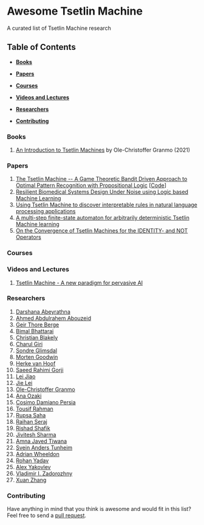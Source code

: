 # Awesome Tsetlin Machine
A curated list of Tsetlin Machine research

## Table of Contents

* **[Books](#Books)**

* **[Papers](#Papers)**  

* **[Courses](#Courses)**  

* **[Videos and Lectures](#Videos-and-lectures)**  

* **[Researchers](#Researchers)**  

* **[Contributing](#Contributing)** 

### Books
1. [An Introduction to Tsetlin Machines](https://tsetlinmachine.org/) by Ole-Christoffer Granmo (2021)

### Papers
1. [The Tsetlin Machine -- A Game Theoretic Bandit Driven Approach to Optimal Pattern Recognition with Propositional Logic](https://arxiv.org/abs/1804.01508) [[Code](https://github.com/cair/TsetlinMachine)]
2. [Resilient Biomedical Systems Design Under Noise using Logic based Machine Learning](https://www.frontiersin.org/articles/10.3389/fcteg.2021.778118)
3. [Using Tsetlin Machine to discover interpretable rules in natural language processing applications](https://onlinelibrary.wiley.com/doi/full/10.1111/exsy.12873)
4. [A multi-step finite-state automaton for arbitrarily deterministic Tsetlin Machine learning](https://onlinelibrary.wiley.com/doi/10.1111/exsy.12836)
5. [On the Convergence of Tsetlin Machines for the IDENTITY- and NOT Operators](https://ieeexplore.ieee.org/document/9445039)

### Courses

### Videos and Lectures
1. [Tsetlin Machine - A new paradigm for pervasive AI](https://www.youtube.com/watch?v=TaspuovmSR8)

### Researchers
1. [Darshana Abeyrathna](https://cair.uia.no/people/darshana-abeyrathna/)
2. [Ahmed Abdulrahem Abouzeid](https://cair.uia.no/people/ahmed-abdulrahem-abouzeid/)
3. [Geir Thore Berge](https://cair.uia.no/people/geir-thore-berge/)
4. [Bimal Bhattarai](https://cair.uia.no/people/bimal-bhattarai/)
6. [Christian Blakely](https://cair.uia.no/people/christian-d-blakely/)
7. [Charul Giri](https://www.uia.no/kk/profil/charug18)
8. [Sondre Glimsdal](https://cair.uia.no/people/sondre-glimsdal)
9. [Morten Goodwin](https://cair.uia.no/people/morten-goodwin)
10. [Herke van Hoof](https://staff.fnwi.uva.nl/h.c.vanhoof/homepage/)
11. [Saeed Rahimi Gorji](https://cair.uia.no/people/saeed-rahimi-gorji/)
12. [Lei Jiao](https://cair.uia.no/people/lei-jiao/)
13. [Jie Lei](https://twitter.com/that_jielei)
14. [Ole-Christoffer Granmo](https://cair.uia.no/people/ole-christoffer-granmo/)
15. [Ana Ozaki](https://cair.uia.no/people/ana-ozaki/)
16. [Cosimo Damiano Persia](https://www.uib.no/en/persons/Cosimo.Damiano.Persia)
17. [Tousif Rahman](https://www.linkedin.com/in/sheikh-tousif-rahman-55b38413a/?originalSubdomain=uk)
18. [Rupsa Saha](https://cair.uia.no/people/rupsa-saha/)
19. [Raihan Seraj](https://mila.quebec/en/person/raihan-seraj/)
20. [Rishad Shafik](https://www.ncl.ac.uk/engineering/staff/profile/rishadshafik.html)
21. [Jivitesh Sharma](https://cair.uia.no/people/jivitesh-sharma)
22. [Amna Javed Tiwana](https://www.researchgate.net/profile/Amna-Tiwana)
23. [Svein Anders Tunheim](https://cair.uia.no/people/svein-anders-tunheim/)
24. [Adrian Wheeldon](https://www.linkedin.com/in/adrian-wheeldon/?originalSubdomain=uk)
25. [Rohan Yadav](https://cair.uia.no/people/rohan-kumar-yadav/)
26. [Alex Yakovlev](https://www.ncl.ac.uk/engineering/staff/profile/alexyakovlev.html)
27. [Vladimir I. Zadorozhny](https://sites.pitt.edu/~viz/)
28. [Xuan Zhang](https://cair.uia.no/people/xuan-zhang/)

### Contributing
Have anything in mind that you think is awesome and would fit in this list? Feel free to send a [pull request](https://github.com/cair/awesome-tsetlin-machine/pulls).

